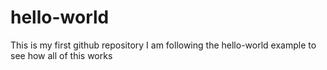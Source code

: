 # hello-world
This is my first github repository
I am following the hello-world example to see how all of this works

